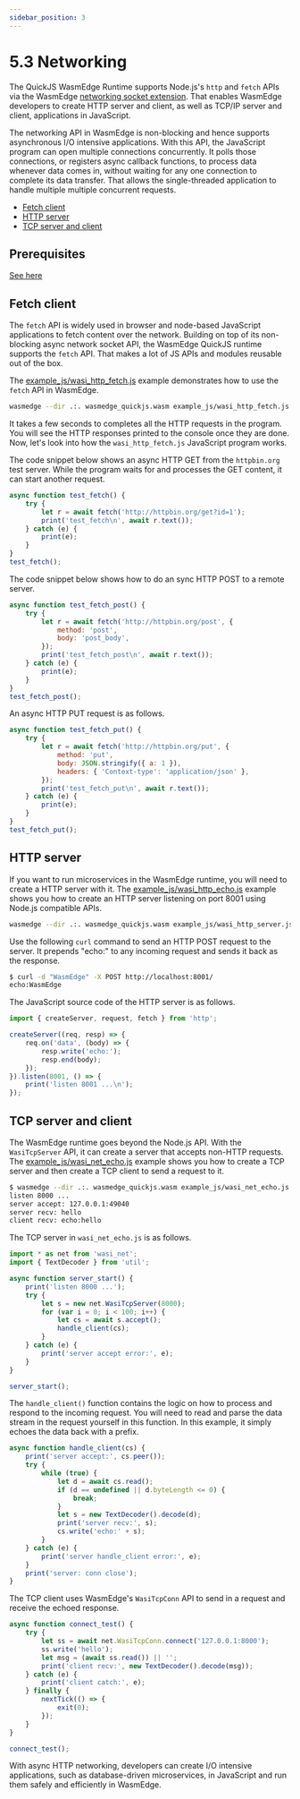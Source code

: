 ```yaml
---
sidebar_position: 3
---
```


# 5.3 Networking

The QuickJS WasmEdge Runtime supports Node.js's `http` and `fetch` APIs via the WasmEdge [networking socket extension](https://github.com/second-state/wasmedge_wasi_socket). That enables WasmEdge developers to create HTTP server and client, as well as TCP/IP server and client, applications in JavaScript.

The networking API in WasmEdge is non-blocking and hence supports asynchronous I/O intensive applications. With this API, the JavaScript program can open multiple connections concurrently. It polls those connections, or registers async callback functions, to process data whenever data comes in, without waiting for any one connection to complete its data transfer. That allows the single-threaded application to handle multiple multiple concurrent requests.

-   [Fetch client](#fetch-client)
-   [HTTP server](#http-server)
-   [TCP server and client](#tcp-server-and-client)

## Prerequisites

[See here](./hello_world#prerequisites)

## Fetch client

The `fetch` API is widely used in browser and node-based JavaScript applications to fetch content over the network. Building on top of its non-blocking async network socket API, the WasmEdge QuickJS runtime supports the `fetch` API. That makes a lot of JS APIs and modules reusable out of the box.

The [example_js/wasi_http_fetch.js](https://github.com/second-state/wasmedge-quickjs/blob/main/example_js/wasi_http_fetch.js) example demonstrates how to use the `fetch` API in WasmEdge.

```bash
wasmedge --dir .:. wasmedge_quickjs.wasm example_js/wasi_http_fetch.js
```

It takes a few seconds to completes all the HTTP requests in the program. You will see the HTTP responses printed to the console once they are done. Now, let's look into how the `wasi_http_fetch.js` JavaScript program works.

The code snippet below shows an async HTTP GET from the `httpbin.org` test server. While the program waits for and processes the GET content, it can start another request.

```javascript
async function test_fetch() {
    try {
        let r = await fetch('http://httpbin.org/get?id=1');
        print('test_fetch\n', await r.text());
    } catch (e) {
        print(e);
    }
}
test_fetch();
```

The code snippet below shows how to do an sync HTTP POST to a remote server.

```javascript
async function test_fetch_post() {
    try {
        let r = await fetch('http://httpbin.org/post', {
            method: 'post',
            body: 'post_body',
        });
        print('test_fetch_post\n', await r.text());
    } catch (e) {
        print(e);
    }
}
test_fetch_post();
```

An async HTTP PUT request is as follows.

```javascript
async function test_fetch_put() {
    try {
        let r = await fetch('http://httpbin.org/put', {
            method: 'put',
            body: JSON.stringify({ a: 1 }),
            headers: { 'Context-type': 'application/json' },
        });
        print('test_fetch_put\n', await r.text());
    } catch (e) {
        print(e);
    }
}
test_fetch_put();
```

## HTTP server

If you want to run microservices in the WasmEdge runtime, you will need to create a HTTP server with it. The [example_js/wasi_http_echo.js](https://github.com/second-state/wasmedge-quickjs/blob/main/example_js/wasi_http_server.js) example shows you how to create an HTTP server listening on port 8001 using Node.js compatible APIs.

```bash
wasmedge --dir .:. wasmedge_quickjs.wasm example_js/wasi_http_server.js
```

Use the following `curl` command to send an HTTP POST request to the server. It prepends "echo:" to any incoming request and sends it back as the response.

```bash
$ curl -d "WasmEdge" -X POST http://localhost:8001/
echo:WasmEdge
```

The JavaScript source code of the HTTP server is as follows.

```javascript
import { createServer, request, fetch } from 'http';

createServer((req, resp) => {
    req.on('data', (body) => {
        resp.write('echo:');
        resp.end(body);
    });
}).listen(8001, () => {
    print('listen 8001 ...\n');
});
```

## TCP server and client

The WasmEdge runtime goes beyond the Node.js API. With the `WasiTcpServer` API, it can create a server that accepts non-HTTP requests. The [example_js/wasi_net_echo.js](https://github.com/second-state/wasmedge-quickjs/blob/main/example_js/wasi_net_echo.js) example shows you how to create a TCP server and then create a TCP client to send a request to it.

```bash
$ wasmedge --dir .:. wasmedge_quickjs.wasm example_js/wasi_net_echo.js
listen 8000 ...
server accept: 127.0.0.1:49040
server recv: hello
client recv: echo:hello
```

The TCP server in `wasi_net_echo.js` is as follows.

```javascript
import * as net from 'wasi_net';
import { TextDecoder } from 'util';

async function server_start() {
    print('listen 8000 ...');
    try {
        let s = new net.WasiTcpServer(8000);
        for (var i = 0; i < 100; i++) {
            let cs = await s.accept();
            handle_client(cs);
        }
    } catch (e) {
        print('server accept error:', e);
    }
}

server_start();
```

The `handle_client()` function contains the logic on how to process and respond to the incoming request. You will need to read and parse the data stream in the request yourself in this function. In this example, it simply echoes the data back with a prefix.

```javascript
async function handle_client(cs) {
    print('server accept:', cs.peer());
    try {
        while (true) {
            let d = await cs.read();
            if (d == undefined || d.byteLength <= 0) {
                break;
            }
            let s = new TextDecoder().decode(d);
            print('server recv:', s);
            cs.write('echo:' + s);
        }
    } catch (e) {
        print('server handle_client error:', e);
    }
    print('server: conn close');
}
```

The TCP client uses WasmEdge's `WasiTcpConn` API to send in a request and receive the echoed response.

```javascript
async function connect_test() {
    try {
        let ss = await net.WasiTcpConn.connect('127.0.0.1:8000');
        ss.write('hello');
        let msg = (await ss.read()) || '';
        print('client recv:', new TextDecoder().decode(msg));
    } catch (e) {
        print('client catch:', e);
    } finally {
        nextTick(() => {
            exit(0);
        });
    }
}

connect_test();
```

With async HTTP networking, developers can create I/O intensive applications, such as database-driven microservices, in JavaScript and run them safely and efficiently in WasmEdge.
